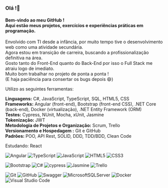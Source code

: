 ### Olá !👋

#### Bem-vindo ao meu GitHub !<br>Aqui estão meus projetos, exercícios e experiências práticas em programação.<br>



Envolvido com TI desde a infância, por muito tempo tive o desenvolvimento web como uma atividade secundária.<br>Agora estou em transição de carreira, buscando a profissionalização definitiva na área.<br>Gosto tanto do Front-End quanto do Back-End por isso o Full Stack me atraiu logo de imediato.<br>
Muito bom trabalhar no projeto de ponta a ponta !<br>
(E haja paciência para consertar os bugs depois :smile:)<br>

Utilizo as seguintes ferramentas:

**Linguagens:** C#, JavaScript, TypeScript, SQL, HTML5, CSS<br>
**Frameworks:** Angular (front-end), Bootstrap (front-end CSS), .NET Core (back-end), Docker (virtualização), .NET Entity Framework (ORM)<br>
**Testes:** Cypress, NUnit, Mocha, xUnit, Jasmine<br>
**Tokenização:** JWT<br>
**Metodologia de Projetos e Organização:** Scrum, Trello<br>
**Versionamento e Hospedagem :** Git e GitHub<br>
**Padrões:** POO, API Rest, SOLID, DDD, TDD/BDD, Clean Code<br>

Estudando: React

![Angular](https://img.shields.io/badge/angular-%23DD0031.svg?style=for-the-badge&logo=angular&logoColor=white)
![TypeScript](https://img.shields.io/badge/typescript-%23007ACC.svg?style=for-the-badge&logo=typescript&logoColor=white)
![JavaScript](https://img.shields.io/badge/javascript-%23323330.svg?style=for-the-badge&logo=javascript&logoColor=%23F7DF1E)
![HTML5](https://img.shields.io/badge/html5-%23E34F26.svg?style=for-the-badge&logo=html5&logoColor=white)
![CSS3](https://img.shields.io/badge/css3-%231572B6.svg?style=for-the-badge&logo=css3&logoColor=white)<br>

![Bootstrap](https://img.shields.io/badge/bootstrap-%23563D7C.svg?style=for-the-badge&logo=bootstrap&logoColor=white)
![C#](https://img.shields.io/badge/c%23-%23239120.svg?style=for-the-badge&logo=c-sharp&logoColor=white)
![cypress](https://img.shields.io/badge/-cypress-%23E5E5E5?style=for-the-badge&logo=cypress&logoColor=058a5e) 
![Jasmine](https://img.shields.io/badge/-Jasmine-%238A4182?style=for-the-badge&logo=Jasmine&logoColor=white)
![Trello](https://img.shields.io/badge/Trello-%23026AA7.svg?style=for-the-badge&logo=Trello&logoColor=white)<br>

![Git](https://img.shields.io/badge/git-%23F05033.svg?style=for-the-badge&logo=git&logoColor=white)
![GitHub](https://img.shields.io/badge/github-%23121011.svg?style=for-the-badge&logo=github&logoColor=white)
![Swagger](https://img.shields.io/badge/-Swagger-%23Clojure?style=for-the-badge&logo=swagger&logoColor=white)
![MicrosoftSQLServer](https://img.shields.io/badge/Microsoft%20SQL%20Sever-CC2927?style=for-the-badge&logo=microsoft%20sql%20server&logoColor=white)
![Docker](https://img.shields.io/badge/docker-%230db7ed.svg?style=for-the-badge&logo=docker&logoColor=white)
![Visual Studio Code](https://img.shields.io/badge/Visual%20Studio%20Code-0078d7.svg?style=for-the-badge&logo=visual-studio-code&logoColor=white)
